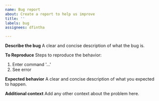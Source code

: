 ```yaml
---
name: Bug report
about: Create a report to help us improve
title: ''
labels: bug
assignees: dfintha

---
```


**Describe the bug**
A clear and concise description of what the bug is.

**To Reproduce**
Steps to reproduce the behavior:
1. Enter command '...'
2. See error

**Expected behavior**
A clear and concise description of what you expected to happen.

**Additional context**
Add any other context about the problem here.

